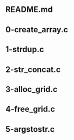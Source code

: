 ## README.md
## 0-create_array.c
## 1-strdup.c
## 2-str_concat.c
## 3-alloc_grid.c
## 4-free_grid.c
## 5-argstostr.c
